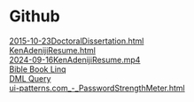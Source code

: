 # Github
<a href="2015-10-23DoctoralDissertation.html">2015-10-23DoctoralDissertation.html</a><br/>
<a href="KenAdenijiResume.html">KenAdenijiResume.html</a><br/>
<a href="2024-09-16KenAdenijiResume.mp4">2024-09-16KenAdenijiResume.mp4</a><br/>
<a href="BibleBookLinq.js.html">Bible Book Linq</a><br/>
<a href="DML Query.html">DML Query</a><br/>
<a href="ui-patterns.com_-_PasswordStrengthMeter.html">ui-patterns.com_-_PasswordStrengthMeter.html</a>
